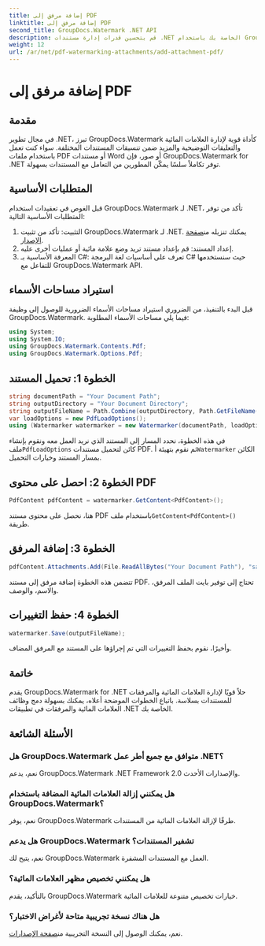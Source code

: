 ```yaml
---
title: إضافة مرفق إلى PDF
linktitle: إضافة مرفق إلى PDF
second_title: GroupDocs.Watermark .NET API
description: قم بتحسين قدرات إدارة مستندات .NET الخاصة بك باستخدام GroupDocs.Watermark لوضع العلامات المائية ومعالجة المرفقات بشكل سلس.
weight: 12
url: /ar/net/pdf-watermarking-attachments/add-attachment-pdf/
---
```


# إضافة مرفق إلى PDF

## مقدمة
في مجال تطوير .NET، تبرز GroupDocs.Watermark كأداة قوية لإدارة العلامات المائية والتعليقات التوضيحية والمزيد ضمن تنسيقات المستندات المختلفة. سواء كنت تعمل باستخدام ملفات PDF أو مستندات Word أو صور، فإن GroupDocs.Watermark for .NET توفر تكاملاً سلسًا يمكّن المطورين من التعامل مع المستندات بسهولة.
## المتطلبات الأساسية
قبل الغوص في تعقيدات استخدام GroupDocs.Watermark لـ .NET، تأكد من توفر المتطلبات الأساسية التالية:
1.  التثبيت: تأكد من تثبيت GroupDocs.Watermark لـ .NET. يمكنك تنزيله من[صفحة الإصدار](https://releases.groupdocs.com/Watermark/net/).
2. إعداد المستند: قم بإعداد مستند تريد وضع علامة مائية أو عمليات أخرى عليه.
3. المعرفة الأساسية بـ C#: تعرف على أساسيات لغة البرمجة C# حيث سنستخدمها للتفاعل مع GroupDocs.Watermark API.

## استيراد مساحات الأسماء
قبل البدء بالتنفيذ، من الضروري استيراد مساحات الأسماء الضرورية للوصول إلى وظيفة GroupDocs.Watermark. فيما يلي مساحات الأسماء المطلوبة:
```csharp
using System;
using System.IO;
using GroupDocs.Watermark.Contents.Pdf;
using GroupDocs.Watermark.Options.Pdf;
```
## الخطوة 1: تحميل المستند
```csharp
string documentPath = "Your Document Path";
string outputDirectory = "Your Document Directory";
string outputFileName = Path.Combine(outputDirectory, Path.GetFileName(documentPath));
var loadOptions = new PdfLoadOptions();
using (Watermarker watermarker = new Watermarker(documentPath, loadOptions))
```
 في هذه الخطوة، نحدد المسار إلى المستند الذي نريد العمل معه ونقوم بإنشاء ملف`PdfLoadOptions` كائن لتحميل مستندات PDF. ثم نقوم بتهيئة أ`Watermarker` الكائن بمسار المستند وخيارات التحميل.
## الخطوة 2: احصل على محتوى PDF
```csharp
PdfContent pdfContent = watermarker.GetContent<PdfContent>();
```
 هنا، نحصل على محتوى مستند PDF باستخدام ملف`GetContent<PdfContent>()` طريقة.
## الخطوة 3: إضافة المرفق
```csharp
pdfContent.Attachments.Add(File.ReadAllBytes("Your Document Path"), "sample doc", "sample doc as attachment");
```
تتضمن هذه الخطوة إضافة مرفق إلى مستند PDF. تحتاج إلى توفير بايت الملف المرفق، والاسم، والوصف.
## الخطوة 4: حفظ التغييرات
```csharp
watermarker.Save(outputFileName);
```
وأخيرًا، نقوم بحفظ التغييرات التي تم إجراؤها على المستند مع المرفق المضاف.

## خاتمة
يقدم GroupDocs.Watermark for .NET حلاً قويًا لإدارة العلامات المائية والمرفقات للمستندات بسلاسة. باتباع الخطوات الموضحة أعلاه، يمكنك بسهولة دمج وظائف العلامات المائية والمرفقات في تطبيقات .NET الخاصة بك.
## الأسئلة الشائعة
### هل GroupDocs.Watermark متوافق مع جميع أطر عمل .NET؟
نعم، يدعم GroupDocs.Watermark .NET Framework 2.0 والإصدارات الأحدث.
### هل يمكنني إزالة العلامات المائية المضافة باستخدام GroupDocs.Watermark؟
نعم، يوفر GroupDocs.Watermark طرقًا لإزالة العلامات المائية من المستندات.
### هل يدعم GroupDocs.Watermark تشفير المستندات؟
نعم، يتيح لك GroupDocs.Watermark العمل مع المستندات المشفرة.
### هل يمكنني تخصيص مظهر العلامات المائية؟
بالتأكيد، يقدم GroupDocs.Watermark خيارات تخصيص متنوعة للعلامات المائية.
### هل هناك نسخة تجريبية متاحة لأغراض الاختبار؟
 نعم، يمكنك الوصول إلى النسخة التجريبية من[صفحة الإصدارات](https://releases.groupdocs.com/).